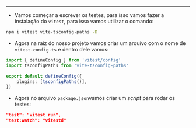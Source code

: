___
- Vamos começar a escrever os testes, para isso vamos fazer a instalação do `vitest`, para isso vamos utilizar o comando:
```zsh
npm i vitest vite-tsconfig-paths -D
```
- Agora na raiz do nosso projeto vamos criar um arquivo com o nome de `vitest.config.ts` e dentro dele vamos:
```ts
import { defineConfig } from 'vitest/config'
import tsconfigPaths from 'vite-tsconfig-paths'

export default defineConfig({
	plugins: [tsconfigPaths()],
})
```
- Agora no arquivo `package.json`vamos criar um *script* para rodar os testes:
```json
"test": "vitest run",
"test:watch": "vitestd"
```
